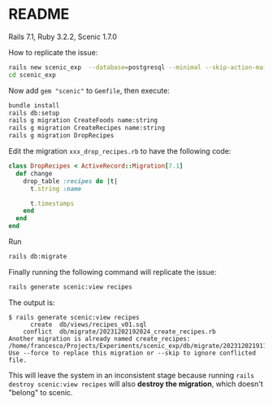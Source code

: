 # README

Rails 7.1, Ruby 3.2.2, Scenic 1.7.0

How to replicate the issue:

```bash
rails new scenic_exp  --database=postgresql --minimal --skip-action-mailer --skip-action-mailbox --skip-action-text --skip-active-job --skip-active-storage --skip-action-cable --skip-asset-pipeline --skip-javascript --skip-hotwire --skip-jbuilder --skip-test --skip-system-test --skip-bootsnap --skip-bundle
cd scenic_exp
```

Now add `gem "scenic"` to `Gemfile`, then execute:

```bash
bundle install
rails db:setup
rails g migration CreateFoods name:string
rails g migration CreateRecipes name:string
rails g migration DropRecipes
```

Edit the migration `xxx_drop_recipes.rb` to have the following code:

```ruby
class DropRecipes < ActiveRecord::Migration[7.1]
  def change
    drop_table :recipes do |t|
      t.string :name

      t.timestamps
    end
  end
end
```

Run

```bash
rails db:migrate
```

Finally running the following command will replicate the issue:

```bash
rails generate scenic:view recipes
```

The output is:

```
$ rails generate scenic:view recipes
      create  db/views/recipes_v01.sql
    conflict  db/migrate/20231202192024_create_recipes.rb
Another migration is already named create_recipes: /home/francesco/Projects/Experiments/scenic_exp/db/migrate/20231202191127_create_recipes.rb. Use --force to replace this migration or --skip to ignore conflicted file.
```

This will leave the system in an inconsistent stage because running `rails destroy scenic:view recipes` will also **destroy the migration**, which doesn't "belong" to scenic.

